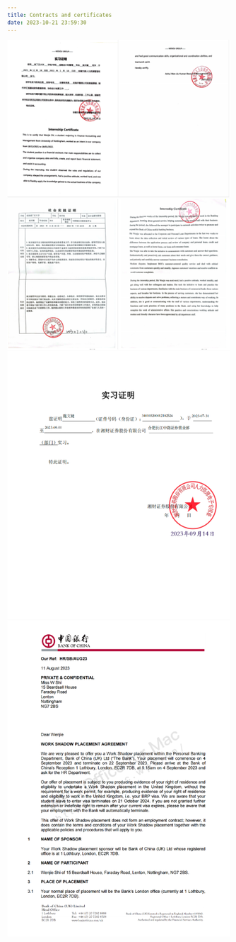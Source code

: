 ```yaml
---
title: Contracts and certificates
date: 2023-10-21 23:59:30
---
```


![pic](/image/cc/intern1.png)
![pic](/image/cc/intern2.png)
![pic](/image/cc/intern3.png)
![pic](/image/cc/intern4.png)


